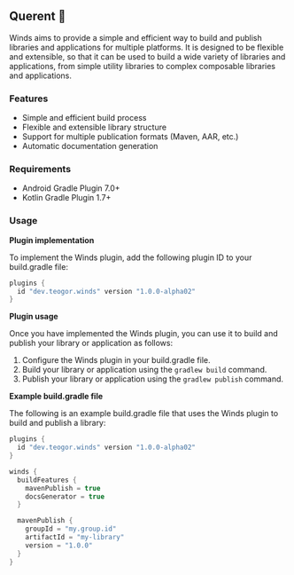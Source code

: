 ## Querent 🍃

Winds aims to provide a simple and efficient way to build and publish libraries and applications for multiple platforms. It is designed to be flexible and extensible, so that it can be used to build a wide variety of libraries and applications, from simple utility libraries to complex composable libraries and applications.

### Features

* Simple and efficient build process
* Flexible and extensible library structure
* Support for multiple publication formats (Maven, AAR, etc.)
* Automatic documentation generation

### Requirements

* Android Gradle Plugin 7.0+
* Kotlin Gradle Plugin 1.7+

### Usage

**Plugin implementation**

To implement the Winds plugin, add the following plugin ID to your build.gradle file:

```kotlin
plugins {
  id "dev.teogor.winds" version "1.0.0-alpha02"
}
```

**Plugin usage**

Once you have implemented the Winds plugin, you can use it to build and publish your library or application as follows:

1. Configure the Winds plugin in your build.gradle file.
2. Build your library or application using the `gradlew build` command.
3. Publish your library or application using the `gradlew publish` command.

**Example build.gradle file**

The following is an example build.gradle file that uses the Winds plugin to build and publish a library:

```kotlin
plugins {
  id "dev.teogor.winds" version "1.0.0-alpha02"
}

winds {
  buildFeatures {
    mavenPublish = true
    docsGenerator = true
  }

  mavenPublish {
    groupId = "my.group.id"
    artifactId = "my-library"
    version = "1.0.0"
  }
}
```

